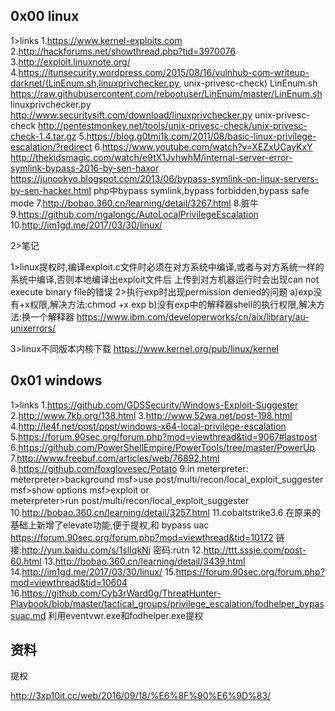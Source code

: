 
## 0x00 linux

1>links
1.https://www.kernel-exploits.com
2.http://hackforums.net/showthread.php?tid=3970076
3.http://exploit.linuxnote.org/
4.https://itunsecurity.wordpress.com/2015/08/16/vulnhub-com-writeup-darknet/(LinEnum.sh,linuxprivchecker.py,
  unix-privesc-check)
    LinEnum.sh
        https://raw.githubusercontent.com/rebootuser/LinEnum/master/LinEnum.sh
    linuxprivchecker.py
        http://www.securitysift.com/download/linuxprivchecker.py
    unix-privesc-check
        http://pentestmonkey.net/tools/unix-privesc-check/unix-privesc-check-1.4.tar.gz
5.https://blog.g0tmi1k.com/2011/08/basic-linux-privilege-escalation/?redirect
6.https://www.youtube.com/watch?v=XEZxUCayKxY
    http://thekidsmagic.com/watch/e9tX1JvhwhM/internal-server-error-symlink-bypass-2016-by-sen-haxor
    https://junookyo.blogspot.com/2013/06/bypass-symlink-on-linux-servers-by-sen-hacker.html
    php中bypass symlink,bypass forbidden,bypass safe mode
7.http://bobao.360.cn/learning/detail/3267.html
8.脏牛
9.https://github.com/ngalongc/AutoLocalPrivilegeEscalation
10.http://im1gd.me/2017/03/30/linux/


2>笔记

1>linux提权时,编译exploit.c文件时必须在对方系统中编译,或者与对方系统一样的系统中编译,否则本地编译出exploit文件后
  上传到对方机器运行时会出现can not execute binary file的错误
2>执行exp时出现permission denied的问题
    a)exp没有+x权限,解决方法:chmod +x exp
    b)没有exp中的解释器shell的执行权限,解决方法:换一个解释器
    https://www.ibm.com/developerworks/cn/aix/library/au-unixerrors/

3>linux不同版本内核下载
    https://www.kernel.org/pub/linux/kernel


## 0x01 windows

1>links
1.https://github.com/GDSSecurity/Windows-Exploit-Suggester
2.http://www.7kb.org/138.html
3.http://www.52wa.net/post-198.html
4.http://le4f.net/post/post/windows-x64-local-privilege-escalation
5.https://forum.90sec.org/forum.php?mod=viewthread&tid=9067#lastpost
6.https://github.com/PowerShellEmpire/PowerTools/tree/master/PowerUp
7.http://www.freebuf.com/articles/web/76892.html
8.https://github.com/foxglovesec/Potato
9.in meterpreter:
    meterpreter>background
    msf>use post/multi/recon/local_exploit_suggester 
    msf>show options
    msf>exploit
    or  
    meterpreter>run post/multi/recon/local_exploit_suggester
10.http://bobao.360.cn/learning/detail/3257.html
11.cobaltstrike3.6 在原来的基础上新增了elevate功能,便于提权,和 bypass uac
	https://forum.90sec.org/forum.php?mod=viewthread&tid=10172
	链接:http://yun.baidu.com/s/1slIqkNj 密码:rutn 
12.http://ttt.sssie.com/post-60.html
13.http://bobao.360.cn/learning/detail/3439.html
14.http://im1gd.me/2017/03/30/linux/
15.https://forum.90sec.org/forum.php?mod=viewthread&tid=10604
16.https://github.com/Cyb3rWard0g/ThreatHunter-Playbook/blob/master/tactical_groups/privilege_escalation/fodhelper_bypassuac.md
    利用eventvwr.exe和fodhelper.exe提权




## 资料

提权

http://3xp10it.cc/web/2016/09/18/%E6%8F%90%E6%9D%83/